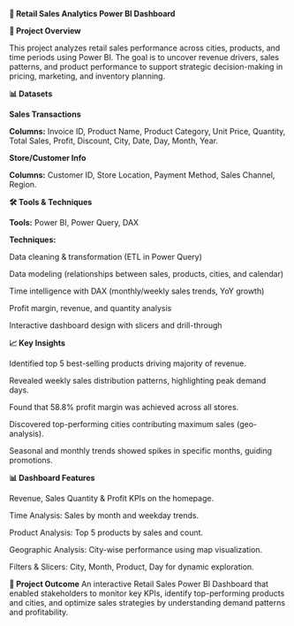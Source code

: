 **🛒 Retail Sales Analytics Power BI Dashboard**

**📌 Project Overview**

This project analyzes retail sales performance across cities, products, and time periods using Power BI. The goal is to uncover revenue drivers, sales patterns, and product performance to support strategic decision-making in pricing, marketing, and inventory planning.

**📊 Datasets**

**Sales Transactions**

**Columns:** Invoice ID, Product Name, Product Category, Unit Price, Quantity, Total Sales, Profit, Discount, City, Date, Day, Month, Year.

**Store/Customer Info**

**Columns:** Customer ID, Store Location, Payment Method, Sales Channel, Region.

**🛠 Tools & Techniques**

**Tools:** Power BI, Power Query, DAX

**Techniques:**

Data cleaning & transformation (ETL in Power Query)

Data modeling (relationships between sales, products, cities, and calendar)

Time intelligence with DAX (monthly/weekly sales trends, YoY growth)

Profit margin, revenue, and quantity analysis

Interactive dashboard design with slicers and drill-through

**📈 Key Insights**

Identified top 5 best-selling products driving majority of revenue.

Revealed weekly sales distribution patterns, highlighting peak demand days.

Found that 58.8% profit margin was achieved across all stores.

Discovered top-performing cities contributing maximum sales (geo-analysis).

Seasonal and monthly trends showed spikes in specific months, guiding promotions.

**📊 Dashboard Features**

Revenue, Sales Quantity & Profit KPIs on the homepage.

Time Analysis: Sales by month and weekday trends.

Product Analysis: Top 5 products by sales and count.

Geographic Analysis: City-wise performance using map visualization.

Filters & Slicers: City, Month, Product, Day for dynamic exploration.

**📌 Project Outcome**
An interactive Retail Sales Power BI Dashboard that enabled stakeholders to monitor key KPIs, identify top-performing products and cities, and optimize sales strategies by understanding demand patterns and profitability.
